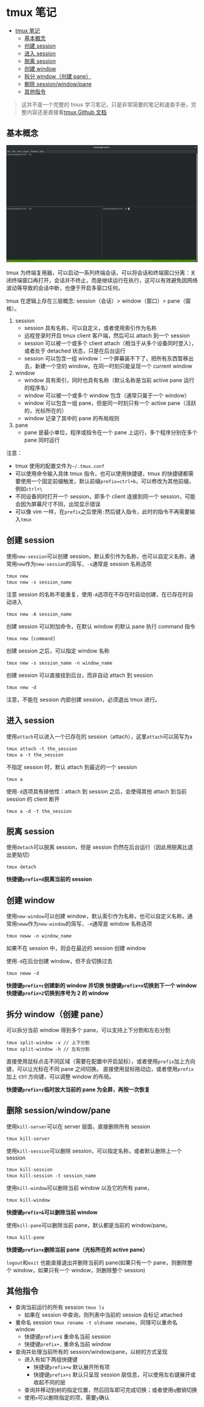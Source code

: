# tmux 笔记

- [tmux 笔记](#tmux-笔记)
  - [基本概念](#基本概念)
  - [创建 session](#创建-session)
  - [进入 session](#进入-session)
  - [脱离 session](#脱离-session)
  - [创建 window](#创建-window)
  - [拆分 window（创建 pane）](#拆分-window创建-pane)
  - [删除 session/window/pane](#删除-sessionwindowpane)
  - [其他指令](#其他指令)

> 这并不是一个完整的 tmux 学习笔记，只是非常简要的笔记和速查手册，完整内容还是直接看[tmux Github 文档](https://github.com/tmux/tmux/wiki/Getting-Started)

## 基本概念

<img src="https://raw.githubusercontent.com/fenglielie/notes_image/main/img/tmux2.webp"/>

tmux 为终端复用器，可以启动一系列终端会话，可以将会话和终端窗口分离：关闭终端窗口再打开，会话并不终止，而是继续运行在执行，这可以有效避免因网络波动等导致的会话中断，也便于开启多窗口任何。

tmux 在逻辑上存在三层概念: session（会话）> window（窗口）> pane（窗格）。

1. session
   - session 具有名称，可以自定义，或者使用索引作为名称
   - 远程登录时开启 tmux client 客户端，然后可以 attach 到一个 session
   - session 可以被一个或多个 client attach（相当于从多个设备同时登入），或者处于 detached 状态，只是在后台运行
   - session 可以包含一组 window：一个屏幕装不下了，把所有东西暂移出去，新建一个空的 window。在同一时刻只能呈现一个 current window
2. window
   - window 具有索引，同时也具有名称（默认名称是当前 active pane 运行的程序名）
   - window 可以被一个或多个 window 包含（通常只属于一个 window）
   - window 可以包含一组 pane，但是同一时刻只有一个 active pane（活跃的，光标所在的）
   - window 记录了其中的 pane 的布局规则
3. pane
   - pane 是最小单位，程序或指令在一个 pane 上运行，多个程序分别在多个 pane 同时运行

注意：

- tmux 使用的配置文件为`~/.tmux.conf`
- 可以使用命令输入具体 tmux 指令，也可以使用快捷键，tmux 的快捷键都需要使用一个固定前缀触发，默认前缀`prefix=ctrl+b`，可以修改为其他前缀，例如`ctrl+\`
- 不同设备同时打开一个 session，即多个 client 连接到同一个 session，可能会因为屏幕尺寸不同，出现显示错误
- 可以像 vim 一样，在`prefix`之后使用`:`然后键入指令，此时的指令不再需要输入`tmux`

## 创建 session

使用`new-session`可以创建 session，默认索引作为名称，也可以自定义名称，通常用`new`作为`new-session`的简写，`-s`通常是 session 名称选项

```
tmux new
tmux new -s session_name
```

注意 session 的名称不能重复，使用`-A`选项在不存在时自动创建，在已存在时自动进入

```
tmux new -A session_name
```

创建 session 可以附加命令，在默认 window 的默认 pane 执行 command 指令

```
tmux new [command]
```

创建 session 之后，可以指定 window 名称

```
tmux new -s session_name -n window_name
```

创建 session 可以直接挂到后台，而非自动 attach 到 session

```
tmux new -d
```

注意，不能在 session 内部创建 session，必须退出 tmux 进行。

## 进入 session

使用`attach`可以进入一个已存在的 session（attach），这里`attach`可以简写为`a`

```
tmux attach -t the_session
tmux a -t the_session
```

不指定 session 时，默认 attach 到最近的一个 session

```
tmux a
```

使用`-d`选项具有排他性：attach 到 session 之后，会使得其他 attach 到当前 session 的 client 断开

```
tmux a -d -t the_session
```

## 脱离 session

使用`detach`可以脱离 session，但是 session 仍然在后台运行（因此用脱离比退出更贴切）

```
tmux detach
```

**快捷键`prefix+d`脱离当前的 session**

## 创建 window

使用`new-window`可以创建 window，默认索引作为名称，也可以自定义名称，通常用`neww`作为`new-window`的简写，`-n`通常是 window 名称选项

```
tmux neww -n window_name
```

如果不在 session 中，则会在最近的 session 创建 window

使用`-d`在后台创建 window，但不会切换过去

```
tmux neww -d
```

**快捷键`prefix+c`创建新的 window 并切换**
**快捷键`prefix+n`切换到下一个 window**
**快捷键`prefix+2`切换到序号为 2 的 window**

## 拆分 window（创建 pane）

可以拆分当前 window 得到多个 pane，可以支持上下分割和左右分割

```
tmux split-window -v // 上下分割
tmux split-window -h // 左右分割
```

直接使用鼠标点击不同区域（需要在配置中开启鼠标），或者使用`prefix`加上方向键，可以让光标在不同 pane 之间切换。
直接使用鼠标拖动边，或者使用`prefix`加上 ctrl 方向键，可以调整 window 的布局。

**快捷键`prefix+z`临时放大当前的 pane 为全屏，再按一次恢复**

## 删除 session/window/pane

使用`kill-server`可以在 server 层面，直接删除所有 session

```
tmux kill-server
```

使用`kill-session`可以删除 session，可以指定名称，或者默认删除上一个 session

```
tmux kill-session
tmux kill-session -t session_name
```

使用`kill-window`可以删除当前 window 以及它的所有 pane，

```
tmux kill-window
```

**快捷键`prefix+&`可以删除当前 window**

使用`kill-pane`可以删除当前 pane，默认都是当前的 window/pane。

```
tmux kill-pane
```

**快捷键`prefix+x`删除当前 pane（光标所在的 active pane）**

`logout`和`exit` 也能直接退出并删除当前的 pane(如果只有一个 pane，则删除整个 window，如果只有一个 window，则删除整个 session)

## 其他指令

- 查询当前运行的所有 session `tmux ls`
  - 如果在 session 中查询，则列表中当前的 session 会标记 attached
- 重命名 session `tmux rename -t oldname newname`，同理可以重命名 window
  - 快捷键`prefix+$` 重命名当前 session
  - 快捷键`prefix+,` 重命名当前 window
- 查询并处理当前所有的 session/window/pane，以树的方式呈现
  - 进入有如下两组快捷键
    - 快捷键`prefix+w` 默认展开所有项
    - 快捷键`prefix+s` 默认只呈现 session 层信息，可以使用左右键展开或收起不同的层
  - 查询并移动到树的指定位置，然后回车即可完成切换；或者使用`q`撤销切换
  - 使用`x`可以删除指定的项，需要`y`确认
